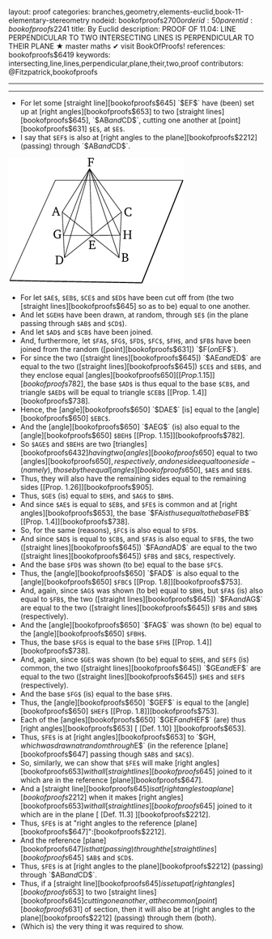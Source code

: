 layout: proof
categories: branches,geometry,elements-euclid,book-11-elementary-stereometry
nodeid: bookofproofs$2700
orderid: 50
parentid: bookofproofs$2241
title: By Euclid
description: PROOF OF 11.04: LINE PERPENDICULAR TO TWO INTERSECTING LINES IS PERPENDICULAR TO THEIR PLANE &#9733; master maths &#10004; visit BookOfProofs!
references: bookofproofs$6419
keywords: intersecting,line,lines,perpendicular,plane,their,two,proof
contributors: @Fitzpatrick,bookofproofs

---


---



* For let some [straight line][bookofproofs$645] `$EF$` have (been) set up at [right angles][bookofproofs$653] to two [straight lines][bookofproofs$645], `$AB$` and `$CD$`, cutting one another at [point][bookofproofs$631] `$E$`, at `$E$`.
* I say that `$EF$` is also at [right angles to the plane][bookofproofs$2212] (passing) through `$AB$` and `$CD$`.

![fig04e](https://github.com/bookofproofs/bookofproofs.github.io/blob/main/_sources/_assets/images/euclid/Book11/fig04e.png?raw=true)

* For let `$AE$`, `$EB$`, `$CE$` and `$ED$` have been cut off from (the two [straight lines][bookofproofs$645] so as to be) equal to one another.
* And let `$GEH$` have been drawn, at random, through `$E$` (in the plane passing through `$AB$` and `$CD$`).
* And let `$AD$` and `$CB$` have been joined.
* And, furthermore, let `$FA$`, `$FG$`, `$FD$`, `$FC$`, `$FH$`, and `$FB$` have been joined from the random ([point][bookofproofs$631]) `$F$` (on `$EF$`).
* For since the two ([straight lines][bookofproofs$645]) `$AE$` and `$ED$` are equal to the two ([straight lines][bookofproofs$645]) `$CE$` and `$EB$`, and they enclose equal [angles][bookofproofs$650] [[Prop. 1.15]][bookofproofs$782], the base `$AD$` is thus equal to the base `$CB$`, and triangle `$AED$` will be equal to triangle `$CEB$` [[Prop. 1.4]][bookofproofs$738].
* Hence, the [angle][bookofproofs$650] `$DAE$` [is] equal to the [angle][bookofproofs$650] `$EBC$`.
* And the [angle][bookofproofs$650] `$AEG$` (is) also equal to the [angle][bookofproofs$650] `$BEH$` [[Prop. 1.15]][bookofproofs$782].
* So `$AGE$` and `$BEH$` are two [triangles][bookofproofs$6432] having two [angles][bookofproofs$650] equal to two [angles][bookofproofs$650], respectively, and one side equal to one side - (namely), those by the equal [angles][bookofproofs$650], `$AE$` and `$EB$`.
* Thus, they will also have the remaining sides equal to the remaining sides [[Prop. 1.26]][bookofproofs$905].
* Thus, `$GE$` (is) equal to `$EH$`, and `$AG$` to `$BH$`.
* And since `$AE$` is equal to `$EB$`, and `$FE$` is common and at [right angles][bookofproofs$653], the base `$FA$` is thus equal to the base `$FB$` [[Prop. 1.4]][bookofproofs$738].
* So, for the same (reasons), `$FC$` is also equal to `$FD$`.
* And since `$AD$` is equal to `$CB$`, and `$FA$` is also equal to `$FB$`, the two ([straight lines][bookofproofs$645]) `$FA$` and `$AD$` are equal to the two ([straight lines][bookofproofs$645]) `$FB$` and `$BC$`, respectively.
* And the base `$FD$` was shown (to be) equal to the base `$FC$`.
* Thus, the [angle][bookofproofs$650] `$FAD$` is also equal to the [angle][bookofproofs$650] `$FBC$` [[Prop. 1.8]][bookofproofs$753].
* And, again, since `$AG$` was shown (to be) equal to `$BH$`, but `$FA$` (is) also equal to `$FB$`, the two ([straight lines][bookofproofs$645]) `$FA$` and `$AG$` are equal to the two ([straight lines][bookofproofs$645]) `$FB$` and `$BH$` (respectively).
* And the [angle][bookofproofs$650] `$FAG$` was shown (to be) equal to the [angle][bookofproofs$650] `$FBH$`.
* Thus, the base `$FG$` is equal to the base `$FH$` [[Prop. 1.4]][bookofproofs$738].
* And, again, since `$GE$` was shown (to be) equal to `$EH$`, and `$EF$` (is) common, the two ([straight lines][bookofproofs$645]) `$GE$` and `$EF$` are equal to the two ([straight lines][bookofproofs$645]) `$HE$` and `$EF$` (respectively).
* And the base `$FG$` (is) equal to the base `$FH$`.
* Thus, the [angle][bookofproofs$650] `$GEF$` is equal to the [angle][bookofproofs$650] `$HEF$` [[Prop. 1.8]][bookofproofs$753].
* Each of the [angles][bookofproofs$650] `$GEF$` and `$HEF$` (are) thus [right angles][bookofproofs$653] [ [Def. 1.10] ][bookofproofs$653].
* Thus, `$FE$` is at [right angles][bookofproofs$653] to `$GH$`, which was drawn at random through `$E$` (in the reference [plane][bookofproofs$647] passing though `$AB$` and `$AC$`).
* So, similarly, we can show that `$FE$` will make [right angles][bookofproofs$653] with all [straight lines][bookofproofs$645] joined to it which are in the reference [plane][bookofproofs$647].
* And a [straight line][bookofproofs$645] is at [right angles to a plane][bookofproofs$2212] when it makes [right angles][bookofproofs$653] with all [straight lines][bookofproofs$645] joined to it which are in the plane [ [Def. 11.3] ][bookofproofs$2212].
* Thus, `$FE$` is at "right angles to the reference [plane][bookofproofs$647]":[bookofproofs$2212].
* And the reference [plane][bookofproofs$647] is that (passing) through the [straight lines][bookofproofs$645] `$AB$` and `$CD$`.
* Thus, `$FE$` is at [right angles to the plane][bookofproofs$2212] (passing) through `$AB$` and `$CD$`.
* Thus, if a [straight line][bookofproofs$645] is set up at [right angles][bookofproofs$653] to two [straight lines][bookofproofs$645] cutting one another, at the common [point][bookofproofs$631] of section, then it will also be at [right angles to the plane][bookofproofs$2212] (passing) through them (both).
* (Which is) the very thing it was required to show.
